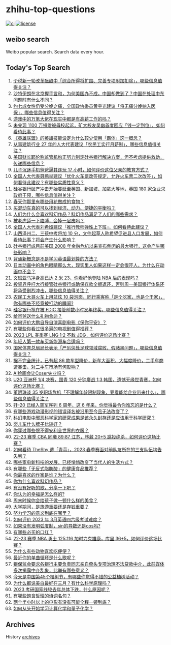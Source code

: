 # zhihu-top-questions

[![ci](https://github.com/RyuSeiri/zhihu-top-questions/actions/workflows/ci.yml/badge.svg)](https://github.com/RyuSeiri/zhihu-top-questions/actions/workflows/ci.yml)
[![license](https://img.shields.io/github/license/RyuSeiri/zhihu-top-questions)](https://github.com/RyuSeiri/zhihu-top-questions/blob/master/LICENSE)

## weibo search

Weibo popular search. Search data every hour.

## Today's Top Search

<!-- BEGIN -->
<!-- UpdateTime Mon Mar 13 2023 02:17:34 GMT+0800 (China Standard Time) -->

1. [个税新一轮改革酝酿中「综合所得将扩围、完善专项附加扣除」，哪些信息值得关注？](https://www.zhihu.com/question/589095896)
1. [沙特伊朗在北京握手言和，为何美国办不成，中国却做到了？中国在处理中东问题时有什么不同？](https://www.zhihu.com/question/589062646)
1. [约七成女性仍受分娩之痛，全国政协委员黄宇光建议「将无痛分娩纳入医保」，哪些信息值得关注？](https://www.zhihu.com/question/589064086)
1. [游戏中的万氪大佬在现实中都是有高薪工作的吗？](https://www.zhihu.com/question/431746142)
1. [未兑现 1100 万捐赠被母校起诉，矿大校友吴幽首度回应「钱一定到位」，如何看待此事？](https://www.zhihu.com/question/589095869)
1. [《英雄联盟》的英雄技能设定为什么较少使用「霸体」这一概念？](https://www.zhihu.com/question/588255841)
1. [从事建筑行业 27 年的人大代表建议「农民工实行月薪制」，哪些信息值得关注？](https://www.zhihu.com/question/589149865)
1. [美国财长耶伦称监管机构正努力制定硅谷银行解决方案，但不考虑提供救助，传递哪些信息？](https://www.zhihu.com/question/589181540)
1. [儿子沉迷手机爸爸逼其连玩 17 小时，如何评价这位父亲的教育方式？](https://www.zhihu.com/question/588510713)
1. [全国人大代表聂鹏举建议「优化火车票改签规定，允许火车票二次改签」，如何看待此建议？有哪些实质性意义？](https://www.zhihu.com/question/589088405)
1. [硅谷银行破产冲击开始蔓延至英国、新加坡、加拿大等地，英国 180 家企业求政府干预，哪些信息值得关注？](https://www.zhihu.com/question/589090915)
1. [春天你那里有哪些用花做成的食物？](https://www.zhihu.com/question/587351549)
1. [买混动车真的可以找到经济、动力、便捷的平衡吗？](https://www.zhihu.com/question/588984315)
1. [人们为什么会喜欢科幻作品？科幻作品满足了人们的哪些需求？](https://www.zhihu.com/question/588548907)
1. [被老虎舔一下胳膊，会掉一层皮吗？](https://www.zhihu.com/question/587649187)
1. [全国人大代表刘希娅建议「推行教师弹性上下班」，如何看待此建议？](https://www.zhihu.com/question/589064183)
1. [山西泽州二、三孩中考将加 10 分，文件起草人称希望促进县人口发展，如何看待此事？将会产生什么影响？](https://www.zhihu.com/question/589099200)
1. [硅谷银行成目前美国 2008 年金融危机以来宣布倒闭的最大银行，这会产生哪些影响？](https://www.zhihu.com/question/588865016)
1. [背诵新概念是不是学习英语最划算的方法？](https://www.zhihu.com/question/586584581)
1. [日本动画中的角色眼睛那么大，现实里人如果这样一定会很吓人，为什么在动画中不会？](https://www.zhihu.com/question/584097543)
1. [文班亚马净身高已达 2 米 23，你看好他登陆 NBA 后的表现吗？](https://www.zhihu.com/question/585599772)
1. [投资界呼吁大行接管硅谷银行或确保存款全额返还，否则周一美国银行体系还将承受剧烈冲击，哪些信息值得关注？](https://www.zhihu.com/question/589090770)
1. [农民工大哥火车上用盆炫 10 袋泡面，同行乘客称「是个吃家，也是个干家」，你有哪些不经意被打动的瞬间?](https://www.zhihu.com/question/588457201)
1. [硅谷银行抢在被 FDIC 接管前数小时发年终奖，哪些信息值得关注？](https://www.zhihu.com/question/589105275)
1. [给爸爸送什么礼物合适？](https://www.zhihu.com/question/587736310)
1. [如何评价大鹏自导自演喜剧电影《保你平安》？](https://www.zhihu.com/question/587686773)
1. [有哪些你看过很多遍的电视剧值得推荐？](https://www.zhihu.com/question/587066759)
1. [2023 LPL 春季赛 LNG 1:2 不敌 JDG，如何评价这场比赛？](https://www.zhihu.com/question/589153426)
1. [年轻人第一款车买新能源车合适吗？](https://www.zhihu.com/question/587004433)
1. [国家体育总局局长表示「严厉惩处足球领域腐败、假赌黑问题」，哪些信息值得关注？](https://www.zhihu.com/question/589073660)
1. [据不完全统计，已有超 86 款车型降价，新车大面积、大幅度降价，二手车商遭暴击，对二手车市场有何影响？](https://www.zhihu.com/question/588874290)
1. [AI绘画会让Coser失业吗？](https://www.zhihu.com/question/585762473)
1. [U20 亚洲杯 1/4 决赛，国青 120 分钟鏖战 1:3 韩国，遗憾无缘世青赛，如何评价这场比赛？](https://www.zhihu.com/question/589149075)
1. [董明珠谈 35 岁职场危机「不理解年龄限制现象，要看能给企业带来什么」，哪些信息值得关注？](https://www.zhihu.com/question/589064088)
1. [歼-20 已经入空军序列 6 周年，这 6 年来，你觉得最令你难忘的是什么？](https://www.zhihu.com/question/588450473)
1. [有哪些游戏动漫影视的错误译名被沿用至今且无法改变了？](https://www.zhihu.com/question/68512231)
1. [科幻电影中邪恶科学家的研究成果是该永久封存还是应该用于科学研究？](https://www.zhihu.com/question/530948401)
1. [婴儿车什么牌子比较好？](https://www.zhihu.com/question/304429768)
1. [你穿过哪些恨不得安利全世界的衣服？](https://www.zhihu.com/question/518275174)
1. [22-23 赛季 CBA 同曦 89:87 江苏，林葳 20+5 跳投绝杀，如何评价这场比赛？](https://www.zhihu.com/question/588958482)
1. [如何看待 TheShy 遭「青蒜」，2023 春季赛面对前队友所在的三支队伍均告失利？](https://www.zhihu.com/question/588996006)
1. [哪些家电新科技的发展，已经悄悄改变了当代人的生活方式？](https://www.zhihu.com/question/588749514)
1. [有哪些「无反式脂肪酸」的健康食品推荐？](https://www.zhihu.com/question/586673429)
1. [你最喜欢的作家是谁？为什么？](https://www.zhihu.com/question/389622454)
1. [你为什么喜欢科幻作品？](https://www.zhihu.com/question/588270305)
1. [有没有好听的歌，分享一下吧？](https://www.zhihu.com/question/588904673)
1. [你认为的幸福是怎么样的?](https://www.zhihu.com/question/579080476)
1. [周末时候你会给孩子做一顿什么样的美食？](https://www.zhihu.com/question/584191731)
1. [大学期间，是旅游重要还是存钱重要？](https://www.zhihu.com/question/588897585)
1. [努力学习的意义到底在哪里？](https://www.zhihu.com/question/27513493)
1. [如何评价 2023 年 3月英语四六级考试难度？](https://www.zhihu.com/question/589141698)
1. [如果没有发明弧度制，sin的导数还是cos吗?](https://www.zhihu.com/question/587280439)
1. [有哪些必买的口红？](https://www.zhihu.com/question/442011507)
1. [22-23 赛季 NBA 勇士 125:116 加时力克雄鹿，库里 36+5，如何评价这场比赛？](https://www.zhihu.com/question/589058815)
1. [为什么有些动物喜欢吃便便？](https://www.zhihu.com/question/581578400)
1. [最近你的单曲循环是什么歌呢？](https://www.zhihu.com/question/588809692)
1. [银保监会要求各银行主要负责同志亲自牵头专项治理不法贷款中介，此前媒体多次揭露中介乱象，此举有哪些意义？](https://www.zhihu.com/question/588655915)
1. [今天是中国第45个植树节，有哪些你觉得不错的公益植树活动？](https://www.zhihu.com/question/589061868)
1. [为什么都说美白最好在三月？有什么科学原理吗？](https://www.zhihu.com/question/584153608)
1. [2023 考研国家线较去年总体下跌，什么原因呢？](https://www.zhihu.com/question/588794134)
1. [有哪些饱含哲理的诗词名句？](https://www.zhihu.com/question/588988196)
1. [两个半小时以上的电影有没有可能全程一镜到底？](https://www.zhihu.com/question/587123825)
1. [如何从头开始学习计算化学和量子化学？](https://www.zhihu.com/question/588719010)

<!-- END -->

## Archives

History [archives](./archives)
